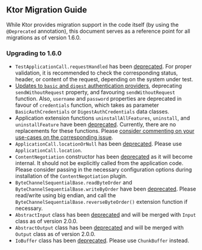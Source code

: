 ## Ktor Migration Guide

While Ktor provides migration support in the code itself (by using the `@Deprecated` annotation), this document
serves as a reference point for all migrations as of version 1.6.0. 


### Upgrading to 1.6.0

* `TestApplicationCall.requestHandled` has been [deprecated](https://youtrack.jetbrains.com/issue/KTOR-2712). For proper
validation, it is recommended to check the corresponding status, header, or content of the request, depending on the 
  system under test. 
* [Updates to `basic` and `digest` authentication providers](https://youtrack.jetbrains.com/issue/KTOR-2637), deprecating
`sendWithoutRequest` property, and favouring `sendWithoutRequest` function. Also, `username` and `password` properties are
  deprecated in favour of `credentials` function, which takes as parameter `BasicAuthCredentials` or `DigestAuthCredentials` data classes.
* Application extension functions `uninstallAllFeatures`, `uninstall`, and `uninstallFeature` have been [deprecated](https://youtrack.jetbrains.com/issue/KTOR-367). Currently, there are no replacements
for these functions. Please [consider commenting on your use-cases on the corresponding issue](https://youtrack.jetbrains.com/issue/KTOR-2696).
* `ApplicationCall.locationOrNull` has been [deprecated](https://youtrack.jetbrains.com/issue/KTOR-1684). Please use `ApplicationCall.location`.
* `ContentNegotiation` constructor has been [deprecated](https://youtrack.jetbrains.com/issue/KTOR-2194) as it will become internal. It should not be 
explicitly called from the application code. Please consider passing in the necessary configuration options during installation of the `ContentNegotiation` plugin.
*  `ByteChannelSequentialBase.readByteOrder` and `ByteChannelSequentialBase.writeByOrder` have been [deprecated](https://youtrack.jetbrains.com/issue/KTOR-1094). Please read/write
using big endian, and call the `ByteChannelSequentialBase.reverseByteOrder()` extension function if necessary.
* `AbstractInput` class has been [deprecated](https://youtrack.jetbrains.com/issue/KTOR-2204) and will be merged with `Input` class as of version 2.0.0.
* `AbstractOutput` class has been [deprecated](https://youtrack.jetbrains.com/issue/KTOR-2204) and will be merged with `Output` class as of version 2.0.0.
* `IoBuffer` class has been [deprecated](https://youtrack.jetbrains.com/issue/KTOR-2204). Please use `ChunkBuffer` instead.


